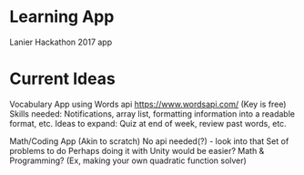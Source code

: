 # Learning App
Lanier Hackathon 2017 app
# Current Ideas
Vocabulary App using Words api
https://www.wordsapi.com/ (Key is free)
Skills needed: Notifications, array list, formatting information into a readable format, etc.
Ideas to expand: Quiz at end of week, review past words, etc.

Math/Coding App (Akin to scratch)
No api needed(?) - look into that
Set of problems to do
Perhaps doing it with Unity would be easier?
Math & Programming? (Ex, making your own quadratic function solver)
